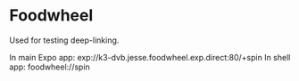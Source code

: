 # Foodwheel

Used for testing deep-linking.

In main Expo app: exp://k3-dvb.jesse.foodwheel.exp.direct:80/+spin
In shell app: foodwheel://spin
